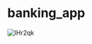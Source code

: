 # banking_app

![IHr2qk](https://user-images.githubusercontent.com/103520346/196271125-5500db55-1cae-4e04-a796-0abfda556fb3.png)

